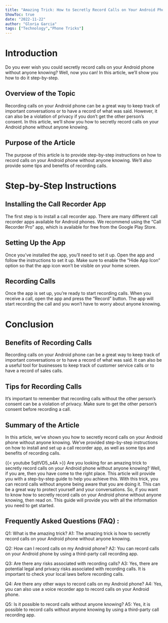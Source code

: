 ```yaml
---
title: "Amazing Trick: How to Secretly Record Calls on Your Android Phone Without Anyone Knowing!"
ShowToc: true 
date: "2022-11-22"
author: "Gloria Garcia" 
tags: ["Technology","Phone Tricks"]
---
```

# Introduction 

Do you ever wish you could secretly record calls on your Android phone without anyone knowing? Well, now you can! In this article, we’ll show you how to do it step-by-step. 

## Overview of the Topic 

Recording calls on your Android phone can be a great way to keep track of important conversations or to have a record of what was said. However, it can also be a violation of privacy if you don’t get the other person’s consent. In this article, we’ll show you how to secretly record calls on your Android phone without anyone knowing. 

## Purpose of the Article 

The purpose of this article is to provide step-by-step instructions on how to record calls on your Android phone without anyone knowing. We’ll also provide some tips and benefits of recording calls. 

# Step-by-Step Instructions 

## Installing the Call Recorder App 

The first step is to install a call recorder app. There are many different call recorder apps available for Android phones. We recommend using the “Call Recorder Pro” app, which is available for free from the Google Play Store. 

## Setting Up the App 

Once you’ve installed the app, you’ll need to set it up. Open the app and follow the instructions to set it up. Make sure to enable the “Hide App Icon” option so that the app icon won’t be visible on your home screen. 

## Recording Calls 

Once the app is set up, you’re ready to start recording calls. When you receive a call, open the app and press the “Record” button. The app will start recording the call and you won’t have to worry about anyone knowing. 

# Conclusion 

## Benefits of Recording Calls 

Recording calls on your Android phone can be a great way to keep track of important conversations or to have a record of what was said. It can also be a useful tool for businesses to keep track of customer service calls or to have a record of sales calls. 

## Tips for Recording Calls 

It’s important to remember that recording calls without the other person’s consent can be a violation of privacy. Make sure to get the other person’s consent before recording a call. 

## Summary of the Article 

In this article, we’ve shown you how to secretly record calls on your Android phone without anyone knowing. We’ve provided step-by-step instructions on how to install and set up a call recorder app, as well as some tips and benefits of recording calls.

{{< youtube 5qltVD5_s4A >}} 
Are you looking for an amazing trick to secretly record calls on your Android phone without anyone knowing? Well, if you are, then you have come to the right place. This article will provide you with a step-by-step guide to help you achieve this. With this trick, you can record calls without anyone being aware that you are doing it. This can be a great way to protect yourself and your conversations. So, if you want to know how to secretly record calls on your Android phone without anyone knowing, then read on. This guide will provide you with all the information you need to get started.

## Frequently Asked Questions (FAQ) :
Q1: What is the amazing trick?
A1: The amazing trick is how to secretly record calls on your Android phone without anyone knowing.

Q2: How can I record calls on my Android phone?
A2: You can record calls on your Android phone by using a third-party call recording app.

Q3: Are there any risks associated with recording calls?
A3: Yes, there are potential legal and privacy risks associated with recording calls. It is important to check your local laws before recording calls.

Q4: Are there any other ways to record calls on my Android phone?
A4: Yes, you can also use a voice recorder app to record calls on your Android phone.

Q5: Is it possible to record calls without anyone knowing?
A5: Yes, it is possible to record calls without anyone knowing by using a third-party call recording app.


